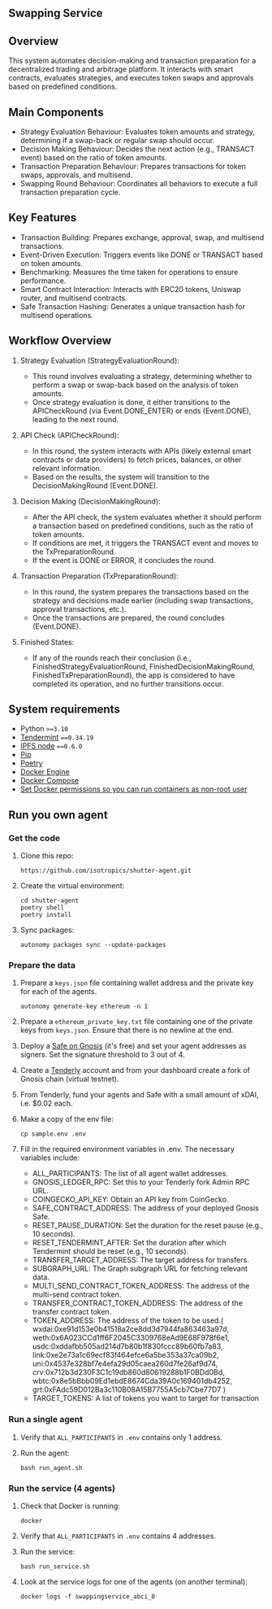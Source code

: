 ## Swapping Service
## Overview
  This system automates decision-making and transaction preparation for a decentralized trading and arbitrage platform. It interacts with smart contracts, evaluates strategies, and executes token swaps and approvals based on predefined conditions.

## Main Components
 - Strategy Evaluation Behaviour: Evaluates token amounts and strategy, determining if a swap-back or      regular swap should occur.
 - Decision Making Behaviour: Decides the next action (e.g., TRANSACT event) based on the ratio of token amounts.
 - Transaction Preparation Behaviour: Prepares transactions for token swaps, approvals, and multisend.
 - Swapping Round Behaviour: Coordinates all behaviors to execute a full transaction preparation cycle.
## Key Features
- Transaction Building: Prepares exchange, approval, swap, and multisend transactions.
- Event-Driven Execution: Triggers events like DONE or TRANSACT based on token amounts.
- Benchmarking: Measures the time taken for operations to ensure performance.
- Smart Contract Interaction: Interacts with ERC20 tokens, Uniswap router, and multisend contracts.
- Safe Transaction Hashing: Generates a unique transaction hash for multisend operations.

## Workflow Overview
1. Strategy Evaluation (StrategyEvaluationRound):

    - This round involves evaluating a strategy, determining whether to perform a swap or swap-back based on the analysis of token amounts.
    - Once strategy evaluation is done, it either transitions to the APICheckRound (via Event.DONE_ENTER) or ends (Event.DONE), leading to the next round.
2. API Check (APICheckRound):

    - In this round, the system interacts with APIs (likely external smart contracts or data providers) to fetch prices, balances, or other relevant information.
    - Based on the results, the system will transition to the DecisionMakingRound (Event.DONE).
3. Decision Making (DecisionMakingRound):

    - After the API check, the system evaluates whether it should perform a transaction based on predefined conditions, such as the ratio of token amounts.
    - If conditions are met, it triggers the TRANSACT event and moves to the TxPreparationRound.
    - If the event is DONE or ERROR, it concludes the round.
4. Transaction Preparation (TxPreparationRound):

    - In this round, the system prepares the transactions based on the strategy and decisions made earlier (including swap transactions, approval transactions, etc.).
    - Once the transactions are prepared, the round concludes (Event.DONE).
5. Finished States:

    - If any of the rounds reach their conclusion (i.e., FinishedStrategyEvaluationRound, FinishedDecisionMakingRound, FinishedTxPreparationRound), the app is considered to have completed its operation, and no further transitions occur.
## System requirements

- Python `>=3.10`
- [Tendermint](https://docs.tendermint.com/v0.34/introduction/install.html) `==0.34.19`
- [IPFS node](https://docs.ipfs.io/install/command-line/#official-distributions) `==0.6.0`
- [Pip](https://pip.pypa.io/en/stable/installation/)
- [Poetry](https://python-poetry.org/)
- [Docker Engine](https://docs.docker.com/engine/install/)
- [Docker Compose](https://docs.docker.com/compose/install/)
- [Set Docker permissions so you can run containers as non-root user](https://docs.docker.com/engine/install/linux-postinstall/)

## Run you own agent

### Get the code

1. Clone this repo:

    ```
    https://github.com/isotropics/shutter-agent.git
    ```

2. Create the virtual environment:

    ```
    cd shutter-agent
    poetry shell
    poetry install
    ```

3. Sync packages:

    ```
    autonomy packages sync --update-packages
    ```

### Prepare the data

1. Prepare a `keys.json` file containing wallet address and the private key for each of the  agents.

    ```
    autonomy generate-key ethereum -n 1
    ```

2. Prepare a `ethereum_private_key.txt` file containing one of the private keys from `keys.json`. Ensure that there is no newline at the end.

3. Deploy a [Safe on Gnosis](https://app.safe.global/welcome) (it's free) and set your agent addresses as signers. Set the signature threshold to 3 out of 4.

4. Create a [Tenderly](https://tenderly.co/) account and from your dashboard create a fork of Gnosis chain (virtual testnet).

5. From Tenderly, fund your agents and Safe with a small amount of xDAI, i.e. $0.02 each.

6. Make a copy of the env file:

    ```
    cp sample.env .env
    ```

7. Fill in the required environment variables in .env. The necessary variables include:
    - ALL_PARTICIPANTS: The list of all agent wallet addresses.
    - GNOSIS_LEDGER_RPC: Set this to your Tenderly fork Admin RPC URL.
    - COINGECKO_API_KEY: Obtain an API key from CoinGecko.
    - SAFE_CONTRACT_ADDRESS: The address of your deployed Gnosis Safe.
    - RESET_PAUSE_DURATION: Set the duration for the reset pause (e.g., 10 seconds).
    - RESET_TENDERMINT_AFTER: Set the duration after which Tendermint should be reset (e.g., 10 seconds).
    - TRANSFER_TARGET_ADDRESS: The target address for transfers.
    - SUBGRAPH_URL: The Graph subgraph URL for fetching relevant data.
    - MULTI_SEND_CONTRACT_TOKEN_ADDRESS: The address of the multi-send contract token.
    - TRANSFER_CONTRACT_TOKEN_ADDRESS: The address of the transfer contract token.
    - TOKEN_ADDRESS: The address of the token to be used.(
        wxdai:0xe91d153e0b41518a2ce8dd3d7944fa863463a97d,
        weth:0x6A023CCd1ff6F2045C3309768eAd9E68F978f6e1,
        usdc:0xddafbb505ad214d7b80b1f830fccc89b60fb7a83,
        link:0xe2e73a1c69ecf83f464efce6a5be353a37ca09b2,
        uni:0x4537e328bf7e4efa29d05caea260d7fe26af9d74,
        crv:0x712b3d230F3C1c19db860d80619288b1F0BDd0Bd,
        wbtc:0x8e5bBbb09Ed1ebdE8674Cda39A0c169401db4252,
        grt:0xFAdc59D012Ba3c110B08A15B7755A5cb7Cbe77D7
        )
    - TARGET_TOKENS: A list of tokens you want to target for transaction

### Run a single agent

1. Verify that `ALL_PARTICIPANTS` in `.env` contains only 1 address.

2. Run the agent:

    ```
    bash run_agent.sh
    ```

### Run the service (4 agents)

1. Check that Docker is running:

    ```
    docker
    ```

2. Verify that `ALL_PARTICIPANTS` in `.env` contains 4 addresses.

3. Run the service:

    ```
    bash run_service.sh
    ```

4. Look at the service logs for one of the agents (on another terminal):

    ```
    docker logs -f swappingservice_abci_0
    ```


